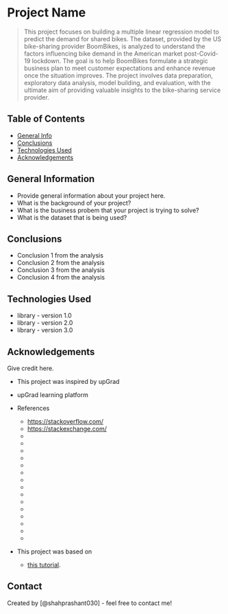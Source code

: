 # Project Name
> This project focuses on building a multiple linear regression model to predict the demand for shared bikes. The dataset, provided by the US bike-sharing provider BoomBikes, is analyzed to understand the factors influencing bike demand in the American market post-Covid-19 lockdown. The goal is to help BoomBikes formulate a strategic business plan to meet customer expectations and enhance revenue once the situation improves. The project involves data preparation, exploratory data analysis, model building, and evaluation, with the ultimate aim of providing valuable insights to the bike-sharing service provider.


## Table of Contents
* [General Info](#general-information)
* [Conclusions](#conclusions)
* [Technologies Used](#technologies-used)
* [Acknowledgements](#acknowledgements)


## General Information
- Provide general information about your project here.
- What is the background of your project?
- What is the business probem that your project is trying to solve?
- What is the dataset that is being used?


## Conclusions
- Conclusion 1 from the analysis
- Conclusion 2 from the analysis
- Conclusion 3 from the analysis
- Conclusion 4 from the analysis



## Technologies Used
- library - version 1.0
- library - version 2.0
- library - version 3.0


## Acknowledgements
Give credit here.
- This project was inspired by upGrad
- upGrad learning platform
- References
    - https://stackoverflow.com/
    - https://stackexchange.com/
    - 
    - 
    - 
    - 
    - 
    - 
    - 
    - 
    - 
    - 
    - 
    - 
    - 
    - 
    -

- This project was based on
    - [this tutorial](https://www.example.com).


## Contact
Created by [@shahprashant030] - feel free to contact me!